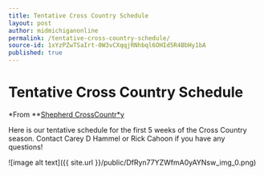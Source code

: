 ```yaml
---
title: Tentative Cross Country Schedule
layout: post
author: midmichiganonline
permalink: /tentative-cross-country-schedule/
source-id: 1xYzPZwTSaIrt-0W3vCXqqjRNhbql6OHId5R4BbHy1bA
published: true
---
```

# Tentative Cross Country Schedule

*From **[Shepherd CrossCountr*y](https://www.facebook.com/shepherd.crosscountry)

Here is our tentative schedule for the first 5 weeks of the Cross Country season. Contact Carey D Hammel or Rick Cahoon if you have any questions!

![image alt text]({{ site.url }}/public/DfRyn77YZWfmA0yAYNsw_img_0.png)

